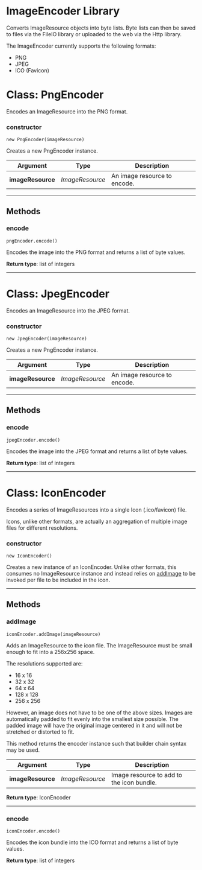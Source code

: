# ImageEncoder Library

Converts ImageResource objects into byte lists.
Byte lists can then be saved to files via the FileIO library or uploaded to the web via the Http library.

The ImageEncoder currently supports the following formats:
- PNG
- JPEG
- ICO (Favicon)

# Class: PngEncoder

Encodes an ImageResource into the PNG format.

### constructor

`new PngEncoder(imageResource)`

Creates a new PngEncoder instance.

| Argument | Type | Description |
| --- | --- | --- |
| **imageResource** | _ImageResource_ | An image resource to encode. |

---

## Methods

### encode

`pngEncoder.encode()`

Encodes the image into the PNG format and returns a list of byte values.

**Return type**: list of integers

---

# Class: JpegEncoder

Encodes an ImageResource into the JPEG format.

### constructor

`new JpegEncoder(imageResource)`

Creates a new PngEncoder instance.

| Argument | Type | Description |
| --- | --- | --- |
| **imageResource** | _ImageResource_ | An image resource to encode. |

---

## Methods

### encode

`jpegEncoder.encode()`

Encodes the image into the JPEG format and returns a list of byte values.

**Return type**: list of integers

---

# Class: IconEncoder

Encodes a series of ImageResources into a single Icon (.ico/favicon) file.

Icons, unlike other formats, are actually an aggregation of multiple image files for different resolutions.

### constructor

`new IconEncoder()`

Creates a new instance of an IconEncoder.
Unlike other formats, this consumes no ImageResource instance and instead relies on [addImage](#addimage) to be invoked
per file to be included in the icon.

---

## Methods

### addImage

`iconEncoder.addImage(imageResource)`

Adds an ImageResource to the icon file.
The ImageResource must be small enough to fit into a 256x256 space.

The resolutions supported are:
- 16 x 16
- 32 x 32
- 64 x 64
- 128 x 128
- 256 x 256

However, an image does not have to be one of the above sizes.
Images are automatically padded to fit evenly into the smallest size possible.
The padded image will have the original image centered in it and will not be stretched or distorted to fit.

This method returns the encoder instance such that builder chain syntax may be used.

| Argument | Type | Description |
| --- | --- | --- |
| **imageResource** | _ImageResource_ | Image resource to add to the icon bundle. |

**Return type**: IconEncoder

---

### encode

`iconEncoder.encode()`

Encodes the icon bundle into the ICO format and returns a list of byte values.

**Return type**: list of integers

